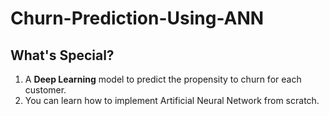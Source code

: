 # Churn-Prediction-Using-ANN
## What's Special?
  1. A **Deep Learning** model to predict the propensity to churn for each customer.
  2. You can learn how to implement Artificial Neural Network from scratch.
